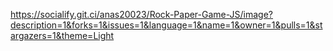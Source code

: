 https://socialify.git.ci/anas20023/Rock-Paper-Game-JS/image?description=1&forks=1&issues=1&language=1&name=1&owner=1&pulls=1&stargazers=1&theme=Light
